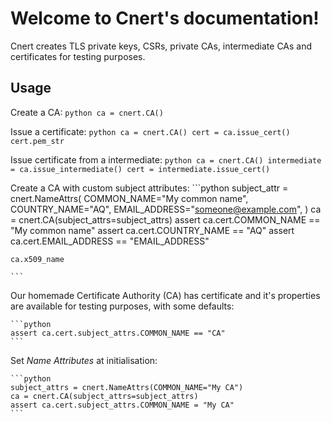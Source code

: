 # Welcome to Cnert's documentation!

Cnert creates TLS private keys, CSRs, private CAs, intermediate CAs and
certificates for testing purposes.


## Usage

Create a CA:
    ```python
    ca = cnert.CA()
    ```

Issue a certificate:
    ```python
    ca = cnert.CA()
    cert = ca.issue_cert()
    cert.pem_str
    ```

Issue certificate from a intermediate:
    ```python
    ca = cnert.CA()
    intermediate = ca.issue_intermediate()
    cert = intermediate.issue_cert()
    ```

Create a CA with custom subject attributes:
    ```python
    subject_attr = cnert.NameAttrs(
        COMMON_NAME="My common name",
        COUNTRY_NAME="AQ",
        EMAIL_ADDRESS="someone@example.com",
    )
    ca = cnert.CA(subject_attrs=subject_attrs)
    assert ca.cert.COMMON_NAME == "My common name"
    assert ca.cert.COUNTRY_NAME == "AQ"
    assert ca.cert.EMAIL_ADDRESS == "EMAIL_ADDRESS"

    ca.x509_name

    ```

<!-- Create CSR: -->
<!--     ```python -->
<!--     csr = cnert.CSR() -->
<!--     ``` -->

<!-- Create a certificate from a CSR: -->
<!--     ```python -->
<!--     csr = cnert.CSR() -->
<!--     ca = cnert.CA() -->
<!--     cert = ca.issue_cert(csr=csr) -->
<!--     ``` -->


Our homemade Certificate Authority (CA) has certificate and it's properties are
available for testing purposes, with some defaults:

    ```python
    assert ca.cert.subject_attrs.COMMON_NAME == "CA"
    ```

Set *Name Attributes* at initialisation:

    ```python
    subject_attrs = cnert.NameAttrs(COMMON_NAME="My CA")
    ca = cnert.CA(subject_attrs=subject_attrs)
    assert ca.cert.subject_attrs.COMMON_NAME = "My CA"
    ```
